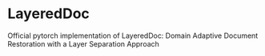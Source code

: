 # LayeredDoc
Official pytorch implementation of LayeredDoc: Domain Adaptive Document Restoration with a Layer Separation Approach
